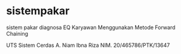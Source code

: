 # sistempakar
sistem pakar diagnosa EQ Karyawan Menggunakan Metode Forward Chaining

UTS Sistem Cerdas 
A. Niam Ibna Riza
NIM. 20/465786/PTK/13647

